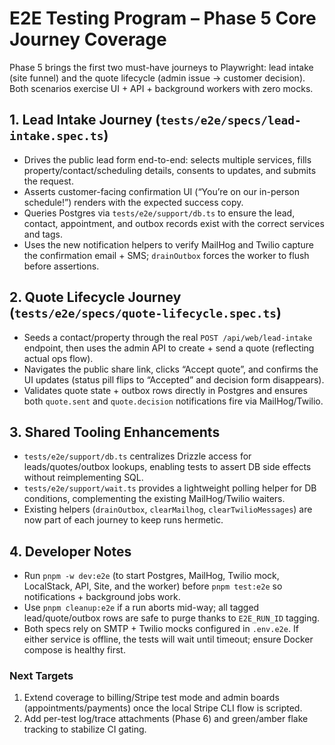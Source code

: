 # E2E Testing Program – Phase 5 Core Journey Coverage

Phase 5 brings the first two must-have journeys to Playwright: lead intake (site funnel) and the quote lifecycle (admin issue → customer decision). Both scenarios exercise UI + API + background workers with zero mocks.

## 1. Lead Intake Journey (`tests/e2e/specs/lead-intake.spec.ts`)
- Drives the public lead form end-to-end: selects multiple services, fills property/contact/scheduling details, consents to updates, and submits the request.
- Asserts customer-facing confirmation UI (“You’re on our in-person schedule!”) renders with the expected success copy.
- Queries Postgres via `tests/e2e/support/db.ts` to ensure the lead, contact, appointment, and outbox records exist with the correct services and tags.
- Uses the new notification helpers to verify MailHog and Twilio capture the confirmation email + SMS; `drainOutbox` forces the worker to flush before assertions.

## 2. Quote Lifecycle Journey (`tests/e2e/specs/quote-lifecycle.spec.ts`)
- Seeds a contact/property through the real `POST /api/web/lead-intake` endpoint, then uses the admin API to create + send a quote (reflecting actual ops flow).
- Navigates the public share link, clicks “Accept quote”, and confirms the UI updates (status pill flips to “Accepted” and decision form disappears).
- Validates quote state + outbox rows directly in Postgres and ensures both `quote.sent` and `quote.decision` notifications fire via MailHog/Twilio.

## 3. Shared Tooling Enhancements
- `tests/e2e/support/db.ts` centralizes Drizzle access for leads/quotes/outbox lookups, enabling tests to assert DB side effects without reimplementing SQL.
- `tests/e2e/support/wait.ts` provides a lightweight polling helper for DB conditions, complementing the existing MailHog/Twilio waiters.
- Existing helpers (`drainOutbox`, `clearMailhog`, `clearTwilioMessages`) are now part of each journey to keep runs hermetic.

## 4. Developer Notes
- Run `pnpm -w dev:e2e` (to start Postgres, MailHog, Twilio mock, LocalStack, API, Site, and the worker) before `pnpm test:e2e` so notifications + background jobs work.
- Use `pnpm cleanup:e2e` if a run aborts mid-way; all tagged lead/quote/outbox rows are safe to purge thanks to `E2E_RUN_ID` tagging.
- Both specs rely on SMTP + Twilio mocks configured in `.env.e2e`. If either service is offline, the tests will wait until timeout; ensure Docker compose is healthy first.

### Next Targets
1. Extend coverage to billing/Stripe test mode and admin boards (appointments/payments) once the local Stripe CLI flow is scripted.
2. Add per-test log/trace attachments (Phase 6) and green/amber flake tracking to stabilize CI gating.
